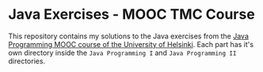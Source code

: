# Java Exercises - MOOC TMC Course

This repository contains my solutions to the Java exercises from the [Java Programming MOOC course of the University of Helsinki](https://java-programming.mooc.fi/). Each part has it's own directory inside the `Java Programming I` and `Java Programming II` directories.

